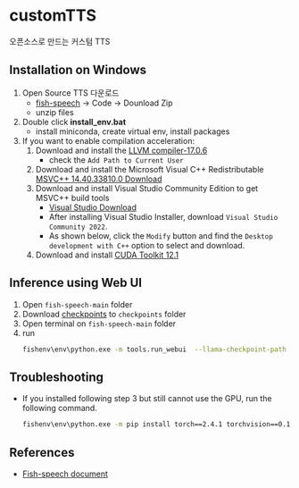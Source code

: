 # customTTS
오픈소스로 만드는 커스텀 TTS


## Installation on Windows

1. Open Source TTS 다운로드
     - [fish-speech](https://github.com/fishaudio/fish-speech) -> Code -> Dounload Zip
     - unzip files
2. Double click **install_env.bat**
     - install miniconda, create virtual env, install packages
3. If you want to enable compilation acceleration:
      1. Download and install the [LLVM compiler-17.0.6](https://huggingface.co/fishaudio/fish-speech-1/resolve/main/LLVM-17.0.6-win64.exe?download=true)
         -  check the `Add Path to Current User`
      2. Download and install the Microsoft Visual C++ Redistributable [MSVC++ 14.40.33810.0 Download](https://aka.ms/vs/17/release/vc_redist.x64.exe)
      3. Download and install Visual Studio Community Edition to get MSVC++ build tools
         - [Visual Studio Download](https://visualstudio.microsoft.com/zh-hans/downloads/)
         - After installing Visual Studio Installer, download `Visual Studio Community 2022`.
         - As shown below, click the `Modify` button and find the `Desktop development with C++` option to select and download.
      4. Download and install [CUDA Toolkit 12.1](https://developer.nvidia.com/cuda-12-1-0-download-archive?target_os=Windows&target_arch=x86_64)


## Inference using Web UI

1. Open `fish-speech-main` folder
2. Download [checkpoints](https://drive.google.com/drive/folders/1Vly8ZPh_e4SuPxEjv3c3xFodp6uHIWR3?usp=drive_link) to `checkpoints` folder
3. Open terminal on `fish-speech-main` folder
4. run
    ```bash
    fishenv\env\python.exe -m tools.run_webui  --llama-checkpoint-path "checkpoints/fish-speech-1.5-250227-lora"  --decoder-checkpoint-path "checkpoints/fish-speech-1.5/firefly-gan-vq-fsq-8x1024-21hz-generator.pth"  --decoder-config-name firefly_gan_vq --compile
    ```

## Troubleshooting

 - If you installed following step 3 but still cannot use the GPU, run the following command.
    ```bash
    fishenv\env\python.exe -m pip install torch==2.4.1 torchvision==0.19.1 torchaudio==2.4.1 --index-url https://download.pytorch.org/whl/cu121
    ```

## References
 - [Fish-speech document](https://speech.fish.audio/)